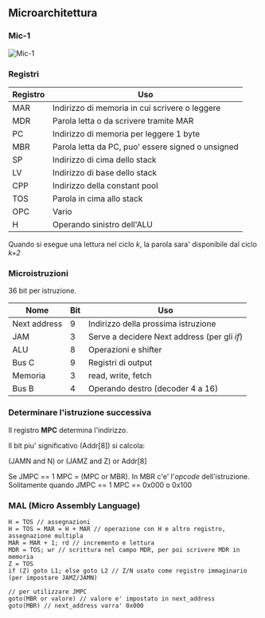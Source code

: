 ## Microarchitettura

### Mic-1

![Mic-1](https://upload.wikimedia.org/wikipedia/it/d/db/Mic-1.jpg)

### Registri

Registro | Uso
-|-
MAR | Indirizzo di memoria in cui scrivere o leggere
MDR | Parola letta o da scrivere tramite MAR
PC | Indirizzo di memoria per leggere 1 byte
MBR | Parola letta da PC, puo' essere signed o unsigned
SP | Indirizzo di cima dello stack
LV | Indirizzo di base dello stack
CPP | Indirizzo della constant pool
TOS | Parola in cima allo stack
OPC | Vario
H | Operando sinistro dell'ALU

Quando si esegue una lettura nel ciclo *k*, la parola sara' disponibile dal ciclo *k+2*

### Microistruzioni

36 bit per istruzione.

Nome|Bit|Uso
-|-|-
Next address | 9 | Indirizzo della prossima istruzione
JAM | 3 | Serve a decidere Next address (per gli *if*)
ALU | 8 | Operazioni e shifter
Bus C | 9 | Registri di output
Memoria | 3 | read, write, fetch
Bus B | 4 | Operando destro (decoder 4 a 16)

### Determinare l'istruzione successiva

Il registro **MPC** determina l'indirizzo.

Il bit piu' significativo (Addr[8]) si calcola:

(JAMN and N) or (JAMZ and Z) or Addr[8]

Se JMPC == 1 MPC = (MPC or MBR). In MBR c'e' l'*opcode* dell'istruzione. Solitamente quando JMPC == 1 MPC == 0x000 o 0x100

### MAL (Micro Assembly Language)

```
H = TOS // assegnazioni
H = TOS = MAR = H + MAR // operazione con H e altro registro, assegnazione multipla
MAR = MAR + 1; rd // incremento e lettura
MDR = TOS; wr // scrittura nel campo MDR, per poi scrivere MDR in memoria
Z = TOS
if (Z) goto L1; else goto L2 // Z/N usato come registro immaginario (per impostare JAMZ/JAMN)

// per utilizzare JMPC
goto(MBR or valore) // valore e' impostato in next_address
goto(MBR) // next_address varra' 0x000
```
